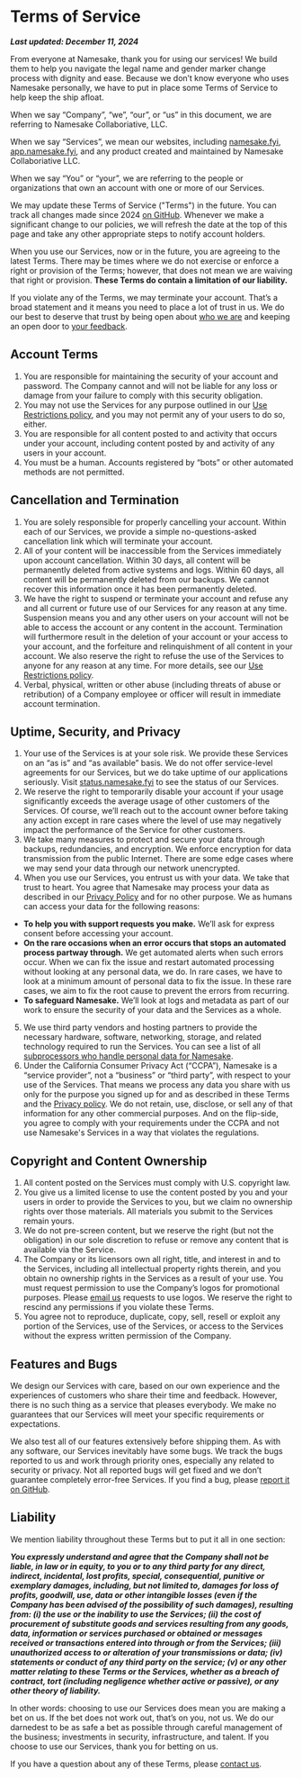 # Terms of Service

***Last updated: December 11, 2024***

From everyone at Namesake, thank you for using our services! We build them to help you navigate the legal name and gender marker change process with dignity and ease. Because we don’t know everyone who uses Namesake personally, we have to put in place some Terms of Service to help keep the ship afloat.

When we say “Company”, “we”, “our”, or “us” in this document, we are referring to Namesake Collaboriative, LLC.

When we say “Services”, we mean our websites, including [namesake.fyi](https://namesake.fyi), [app.namesake.fyi](https://app.namesake.fyi), and any product created and maintained by Namesake Collaboriative LLC.

When we say “You” or “your”, we are referring to the people or organizations that own an account with one or more of our Services.

We may update these Terms of Service ("Terms") in the future. You can track all changes made since 2024 [on GitHub](https://github.com/namesakefyi/policies/commits/main). Whenever we make a significant change to our policies, we will refresh the date at the top of this page and take any other appropriate steps to notify account holders.

When you use our Services, now or in the future, you are agreeing to the latest Terms. There may be times where we do not exercise or enforce a right or provision of the Terms; however, that does not mean we are waiving that right or provision. **These Terms do contain a limitation of our liability.**

If you violate any of the Terms, we may terminate your account. That’s a broad statement and it means you need to place a lot of trust in us. We do our best to deserve that trust by being open about [who we are](https://namesake.fyi) and keeping an open door to [your feedback](mailto:hey@namesake.fyi).

## Account Terms

1. You are responsible for maintaining the security of your account and password. The Company cannot and will not be liable for any loss or damage from your failure to comply with this security obligation.
2. You may not use the Services for any purpose outlined in our [Use Restrictions policy](../abuse/index.md), and you may not permit any of your users to do so, either.
3. You are responsible for all content posted to and activity that occurs under your account, including content posted by and activity of any users in your account.
4. You must be a human. Accounts registered by “bots” or other automated methods are not permitted.

## Cancellation and Termination

1. You are solely responsible for properly cancelling your account. Within each of our Services, we provide a simple no-questions-asked cancellation link which will terminate your account.
2. All of your content will be inaccessible from the Services immediately upon account cancellation. Within 30 days, all content will be permanently deleted from active systems and logs. Within 60 days, all content will be permanently deleted from our backups. We cannot recover this information once it has been permanently deleted.
3. We have the right to suspend or terminate your account and refuse any and all current or future use of our Services for any reason at any time. Suspension means you and any other users on your account will not be able to access the account or any content in the account. Termination will furthermore result in the deletion of your account or your access to your account, and the forfeiture and relinquishment of all content in your account. We also reserve the right to refuse the use of the Services to anyone for any reason at any time. For more details, see our [Use Restrictions policy](../abuse/index.md).
4. Verbal, physical, written or other abuse (including threats of abuse or retribution) of a Company employee or officer will result in immediate account termination.

## Uptime, Security, and Privacy

1. Your use of the Services is at your sole risk. We provide these Services on an “as is” and “as available” basis. We do not offer service-level agreements for our Services, but we do take uptime of our applications seriously. Visit [status.namesake.fyi](https://status.namesake.fyi) to see the status of our Services.
2. We reserve the right to temporarily disable your account if your usage significantly exceeds the average usage of other customers of the Services. Of course, we’ll reach out to the account owner before taking any action except in rare cases where the level of use may negatively impact the performance of the Service for other customers.
3. We take many measures to protect and secure your data through backups, redundancies, and encryption. We enforce encryption for data transmission from the public Internet. There are some edge cases where we may send your data through our network unencrypted.
4. When you use our Services, you entrust us with your data. We take that trust to heart. You agree that Namesake may process your data as described in our [Privacy Policy](../privacy/index.md) and for no other purpose. We as humans can access your data for the following reasons:
  - **To help you with support requests you make.** We’ll ask for express consent before accessing your account.
  - **On the rare occasions when an error occurs that stops an automated process partway through.** We get automated alerts when such errors occur. When we can fix the issue and restart automated processing without looking at any personal data, we do. In rare cases, we have to look at a minimum amount of personal data to fix the issue. In these rare cases, we aim to fix the root cause to prevent the errors from recurring.
  - **To safeguard Namesake.** We’ll look at logs and metadata as part of our work to ensure the security of your data and the Services as a whole.

5. We use third party vendors and hosting partners to provide the necessary hardware, software, networking, storage, and related technology required to run the Services. You can see a list of all [subprocessors who handle personal data for Namesake](../privacy/subprocessors/index.md).
6. Under the California Consumer Privacy Act (“CCPA”), Namesake is a “service provider”, not a “business” or “third party”, with respect to your use of the Services. That means we process any data you share with us only for the purpose you signed up for and as described in these Terms and the [Privacy policy](../privacy/index.md). We do not retain, use, disclose, or sell any of that information for any other commercial purposes. And on the flip-side, you agree to comply with your requirements under the CCPA and not use Namesake's Services in a way that violates the regulations.

## Copyright and Content Ownership

1. All content posted on the Services must comply with U.S. copyright law.
2. You give us a limited license to use the content posted by you and your users in order to provide the Services to you, but we claim no ownership rights over those materials. All materials you submit to the Services remain yours.
3. We do not pre-screen content, but we reserve the right (but not the obligation) in our sole discretion to refuse or remove any content that is available via the Service.
4. The Company or its licensors own all right, title, and interest in and to the Services, including all intellectual property rights therein, and you obtain no ownership rights in the Services as a result of your use. You must request permission to use the Company’s logos for promotional purposes. Please [email us](mailto:hey@namesake.fyi) requests to use logos. We reserve the right to rescind any permissions if you violate these Terms.
5. You agree not to reproduce, duplicate, copy, sell, resell or exploit any portion of the Services, use of the Services, or access to the Services without the express written permission of the Company.

## Features and Bugs

We design our Services with care, based on our own experience and the experiences of customers who share their time and feedback. However, there is no such thing as a service that pleases everybody. We make no guarantees that our Services will meet your specific requirements or expectations.

We also test all of our features extensively before shipping them. As with any software, our Services inevitably have some bugs. We track the bugs reported to us and work through priority ones, especially any related to security or privacy. Not all reported bugs will get fixed and we don’t guarantee completely error-free Services. If you find a bug, please [report it on GitHub](https://github.com/namesakefyi/namesake/issues/new).

## Liability

We mention liability throughout these Terms but to put it all in one section:

***You expressly understand and agree that the Company shall not be liable, in law or in equity, to you or to any third party for any direct, indirect, incidental, lost profits, special, consequential, punitive or exemplary damages, including, but not limited to, damages for loss of profits, goodwill, use, data or other intangible losses (even if the Company has been advised of the possibility of such damages), resulting from: (i) the use or the inability to use the Services; (ii) the cost of procurement of substitute goods and services resulting from any goods, data, information or services purchased or obtained or messages received or transactions entered into through or from the Services; (iii) unauthorized access to or alteration of your transmissions or data; (iv) statements or conduct of any third party on the service; (v) or any other matter relating to these Terms or the Services, whether as a breach of contract, tort (including negligence whether active or passive), or any other theory of liability.***

In other words: choosing to use our Services does mean you are making a bet on us. If the bet does not work out, that’s on you, not us. We do our darnedest to be as safe a bet as possible through careful management of the business; investments in security, infrastructure, and talent. If you choose to use our Services, thank you for betting on us.

If you have a question about any of these Terms, please [contact us](mailto:hey@namesake.fyi).
